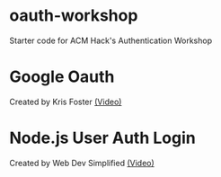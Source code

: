 # oauth-workshop
Starter code for ACM Hack's Authentication Workshop
# Google Oauth
Created by Kris Foster [(Video)](https://www.youtube.com/watch?v=Q0a0594tOrc)

# Node.js User Auth Login
Created by Web Dev Simplified [(Video)](https://www.youtube.com/watch?v=Ud5xKCYQTjM)